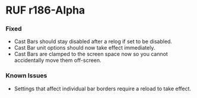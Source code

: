 # RUF r186-Alpha
### Fixed
* Cast Bars should stay disabled after a relog if set to be disabled.
* Cast Bar unit options should now take effect immediately.
* Cast Bars are clamped to the screen space now so you cannot accidentally move them off-screen.

### Known Issues
* Settings that affect individual bar borders require a reload to take effect.